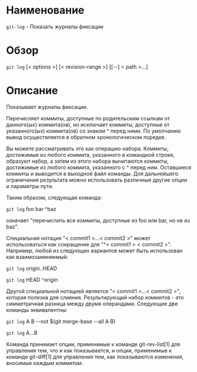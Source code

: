 # Наименование
`git-log` - Показать журналы фиксации
# Обзор
`git log` [< options >] [< revision-range >] [[--] < path >…​]
# Описание
Показывает журналы фиксации.

Перечисляет коммиты, доступные по родительским ссылкам от данного(ых) коммита(ов), но исключает коммиты, доступные от указанного(ых) коммита(ов) со знаком ^ перед ними. По умолчанию вывод осуществляется в обратном хронологическом порядке.

Вы можете рассматривать это как операцию набора. Коммиты, достижимые из любого коммита, указанного в командной строке, образуют набор, а затем из этого набора вычитаются коммиты, достижимые из любого коммита, указанного с ^ перед ним. Оставшиеся коммиты и выводятся в выходной файл команды. Для дальнейшего ограничения результата можно использовать различные другие опции и параметры пути.

Таким образом, следующая команда:

`git log` foo bar ^baz

означает "перечислить все коммиты, доступные из foo или bar, но не из baz".

Специальная нотация "< commit1 >...< commit2 >" может использоваться как сокращение для "^< commit1 > < commit2 >". Например, любой из следующих вариантов может быть использован как взаимозаменяемый:

`git log` origin..HEAD

`git log` HEAD ^origin

Другой специальной нотацией является "< commit1 >...< commit2 >", которая полезна для слияния. Результирующий набор коммитов - это симметричная разница между двумя операндами. Следующие две команды эквивалентны:

`git log` A B --not $(git merge-base --all A B)

`git log` A...B

Команда принимает опции, применимые к команде git-rev-list[1] для управления тем, что и как показывается, и опции, применимые к команде git-diff[1] для управления тем, как показываются изменения, вносимые каждым коммитом.